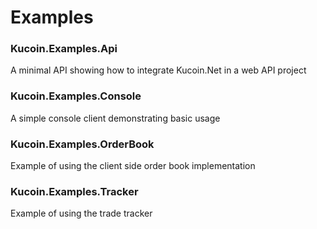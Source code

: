 # Examples

### Kucoin.Examples.Api
A minimal API showing how to integrate Kucoin.Net in a web API project

### Kucoin.Examples.Console
A simple console client demonstrating basic usage

### Kucoin.Examples.OrderBook
Example of using the client side order book implementation

### Kucoin.Examples.Tracker
Example of using the trade tracker